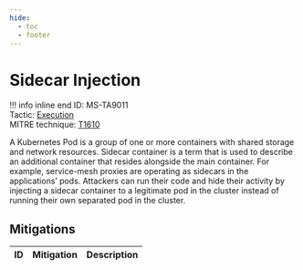 ```yaml
---
hide:
  - toc
  - footer
---
```


# Sidecar Injection

!!! info inline end
    ID: MS-TA9011<br>
    Tactic: [Execution](../tactics/Execution/index.md) <br>
    MITRE technique: [T1610](https://attack.mitre.org/techniques/T1610/)

A Kubernetes Pod is a group of one or more containers with shared storage and network resources. Sidecar container is a term that is used to describe an additional container that resides alongside the main container. For example, service-mesh proxies are operating as sidecars in the applications’ pods. Attackers can run their code and hide their activity by injecting a sidecar container to a legitimate pod in the cluster instead of running their own separated pod in the cluster.

## Mitigations

|ID|Mitigation|Description|
|--|----------|-----------|